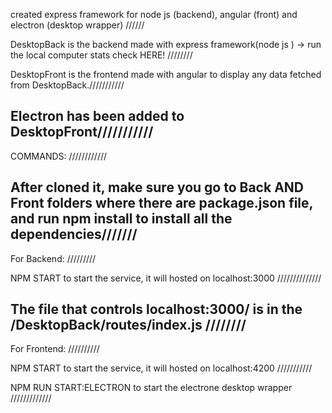 created express framework for node js (backend), angular (front) and electron (desktop wrapper) //////

DesktopBack is the backend made with express framework(node js ) -> run the local computer stats check HERE! ////////

DesktopFront is the frontend made with angular to display any data fetched from DesktopBack.///////////

Electron has been added to DesktopFront///////////
---------------------------------
COMMANDS: ////////////

After cloned it, make sure you go to Back AND Front folders where there are package.json file, and run npm install to install all the dependencies///////
-----------------------
For Backend:  /////////

NPM START to start the service, it will hosted on localhost:3000 //////////////

The file that controls localhost:3000/ is in the /DesktopBack/routes/index.js ////////
--------------------
For Frontend: //////////

NPM START to start the service, it will hosted on localhost:4200 ///////////

NPM RUN START:ELECTRON to start the electrone desktop wrapper /////////////


